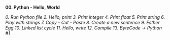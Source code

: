 **00. Python - Hello, World**


*0. Run Python file*
*2. Hello, print*
*3. Print integer*
*4. Print float*
*5. Print string*
*6. Play with strings*
*7. Copy - Cut - Paste*
*8. Create a new sentence*
*9. Esther Egg*
*10. Linked list cycle*
*11. Hello, write*
*12. Compile*
*13. ByteCode -> Python #1*

